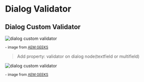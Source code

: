 # Dialog Validator

## Dialog Custom Validator
![dialog custom validator](/assets/img/aem/dialog-custom-validator-1.png)
<p><sup>- image from <a href="https://www.youtube.com/c/AEMGeeks" target="_blank">AEM GEEKS</a></sup></p>

> Add property: validator on dialog node(textfield or multifield)

![dialog custom validator](/assets/img/aem/dialog-custom-validator-2.png)
<p><sup>- image from <a href="https://www.youtube.com/c/AEMGeeks" target="_blank">AEM GEEKS</a></sup></p>


